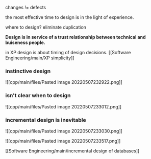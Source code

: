 changes != defects

the most effective time to design is in the light of experience.

where to design? eliminate duplication

**Design is in service of a trust relationship between technical and buiseness people.**

in XP design is about timing of design decisions.
[[Software Engineering/main/XP simplicity]]
### instinctive design
![[cpp/main/files/Pasted image 20220507232922.png]]

### isn't clear when to design
![[cpp/main/files/Pasted image 20220507233012.png]]

### incremental design is inevitable

![[cpp/main/files/Pasted image 20220507233030.png]]


![[cpp/main/files/Pasted image 20220507233517.png]]

[[Software Engineering/main/incremental design of databases]]
